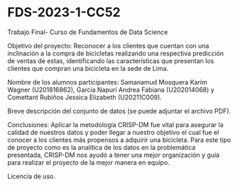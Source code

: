 # FDS-2023-1-CC52
Trabajo Final- Curso de Fundamentos de Data Science

Objetivo del proyecto: Reconocer a los clientes que cuentan con una inclinación a la compra de bicicletas realizando una respectiva predicción de ventas de estas, identificando las características que presentan los clientes que compran una bicicleta en la sede de Lima.


Nombre de los alumnos participantes:
Samanamud Mosquera Karim Wagner (U201816862), García Napurí Andrea Fabiana (U202014068) y
Comettant Rubiños Jessica Elizabeth (U20211C009).


Breve descripción del conjunto de datos (se puede adjuntar el archivo PDF).

Conclusiones: Aplicar la metodología CRISP-DM fue vital para asegurar la calidad de nuestros datos y poder llegar a nuestro objetivo el cual fue el conocer a los clientes más propensos a adquirir una bicicleta. Para este tipo de proyecto como es la analítica de los datos en la problemática presentada, CRISP-DM nos ayudó a tener una mejor organización y guía para realizar el proyecto de la mejor manera en equipo.

Licencia de uso.
